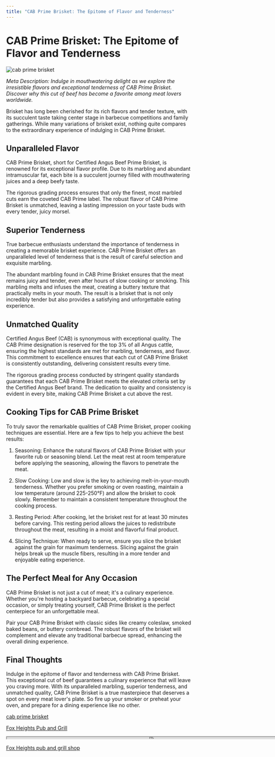 ```yaml
---
title: "CAB Prime Brisket: The Epitome of Flavor and Tenderness"
---
```

# CAB Prime Brisket: The Epitome of Flavor and Tenderness


![cab prime brisket](https://images.unsplash.com/photo-1458334225161-a5cd4c6ad560?ixid=M3w0ODkxMTF8MHwxfHNlYXJjaHwxfHxjYWIlMjBwcmltZSUyMGJyaXNrZXR8ZW58MHx8fHwxNjkyODA1MTE4fDA&ixlib=rb-4.0.3&w=512&fit=max)

*Meta Description: Indulge in mouthwatering delight as we explore the irresistible flavors and exceptional tenderness of CAB Prime Brisket. Discover why this cut of beef has become a favorite among meat lovers worldwide.*

Brisket has long been cherished for its rich flavors and tender texture, with its succulent taste taking center stage in barbecue competitions and family gatherings. While many variations of brisket exist, nothing quite compares to the extraordinary experience of indulging in CAB Prime Brisket.

## Unparalleled Flavor
CAB Prime Brisket, short for Certified Angus Beef Prime Brisket, is renowned for its exceptional flavor profile. Due to its marbling and abundant intramuscular fat, each bite is a succulent journey filled with mouthwatering juices and a deep beefy taste.

The rigorous grading process ensures that only the finest, most marbled cuts earn the coveted CAB Prime label. The robust flavor of CAB Prime Brisket is unmatched, leaving a lasting impression on your taste buds with every tender, juicy morsel.

## Superior Tenderness
True barbecue enthusiasts understand the importance of tenderness in creating a memorable brisket experience. CAB Prime Brisket offers an unparalleled level of tenderness that is the result of careful selection and exquisite marbling.

The abundant marbling found in CAB Prime Brisket ensures that the meat remains juicy and tender, even after hours of slow cooking or smoking. This marbling melts and infuses the meat, creating a buttery texture that practically melts in your mouth. The result is a brisket that is not only incredibly tender but also provides a satisfying and unforgettable eating experience.

## Unmatched Quality
Certified Angus Beef (CAB) is synonymous with exceptional quality. The CAB Prime designation is reserved for the top 3% of all Angus cattle, ensuring the highest standards are met for marbling, tenderness, and flavor. This commitment to excellence ensures that each cut of CAB Prime Brisket is consistently outstanding, delivering consistent results every time.

The rigorous grading process conducted by stringent quality standards guarantees that each CAB Prime Brisket meets the elevated criteria set by the Certified Angus Beef brand. The dedication to quality and consistency is evident in every bite, making CAB Prime Brisket a cut above the rest.

## Cooking Tips for CAB Prime Brisket
To truly savor the remarkable qualities of CAB Prime Brisket, proper cooking techniques are essential. Here are a few tips to help you achieve the best results:

1. Seasoning: Enhance the natural flavors of CAB Prime Brisket with your favorite rub or seasoning blend. Let the meat rest at room temperature before applying the seasoning, allowing the flavors to penetrate the meat.

2. Slow Cooking: Low and slow is the key to achieving melt-in-your-mouth tenderness. Whether you prefer smoking or oven roasting, maintain a low temperature (around 225-250°F) and allow the brisket to cook slowly. Remember to maintain a consistent temperature throughout the cooking process.

3. Resting Period: After cooking, let the brisket rest for at least 30 minutes before carving. This resting period allows the juices to redistribute throughout the meat, resulting in a moist and flavorful final product.

4. Slicing Technique: When ready to serve, ensure you slice the brisket against the grain for maximum tenderness. Slicing against the grain helps break up the muscle fibers, resulting in a more tender and enjoyable eating experience.

## The Perfect Meal for Any Occasion
CAB Prime Brisket is not just a cut of meat; it's a culinary experience. Whether you're hosting a backyard barbecue, celebrating a special occasion, or simply treating yourself, CAB Prime Brisket is the perfect centerpiece for an unforgettable meal.

Pair your CAB Prime Brisket with classic sides like creamy coleslaw, smoked baked beans, or buttery cornbread. The robust flavors of the brisket will complement and elevate any traditional barbecue spread, enhancing the overall dining experience.

## Final Thoughts
Indulge in the epitome of flavor and tenderness with CAB Prime Brisket. This exceptional cut of beef guarantees a culinary experience that will leave you craving more. With its unparalleled marbling, superior tenderness, and unmatched quality, CAB Prime Brisket is a true masterpiece that deserves a spot on every meat lover's plate. So fire up your smoker or preheat your oven, and prepare for a dining experience like no other.

[cab prime brisket](https://foxheightspubandgrill.com/post/cab-prime-brisket)

[Fox Heights Pub and Grill](https://foxheightspubandgrill.com/tools/sitemap)

<iframe src='https://foxheightspubandgrill.com/post/cab-prime-brisket' width='800' height='5'></iframe>

[Fox Heights pub and grill shop](https://foxheightspubandgrill.com/tools/sitemap)